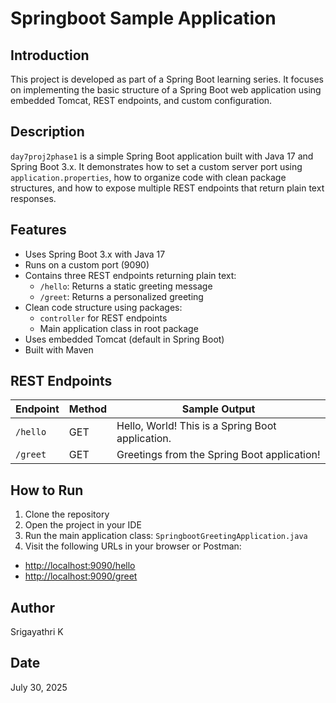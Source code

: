 # Springboot Sample Application

## Introduction

This project is developed as part of a Spring Boot learning series. It focuses on implementing the basic structure of a Spring Boot web application using embedded Tomcat, REST endpoints, and custom configuration.

## Description

`day7proj2phase1` is a simple Spring Boot application built with Java 17 and Spring Boot 3.x. It demonstrates how to set a custom server port using `application.properties`, how to organize code with clean package structures, and how to expose multiple REST endpoints that return plain text responses.

## Features

- Uses Spring Boot 3.x with Java 17
- Runs on a custom port (9090)
- Contains three REST endpoints returning plain text:
  - `/hello`: Returns a static greeting message
  - `/greet`: Returns a personalized greeting 
- Clean code structure using packages:
  - `controller` for REST endpoints
  - Main application class in root package
- Uses embedded Tomcat (default in Spring Boot)
- Built with Maven

## REST Endpoints

| Endpoint       | Method | Sample Output                                      |
|----------------|--------|----------------------------------------------------|
| `/hello`       | GET    | Hello, World! This is a Spring Boot application.   |
| `/greet`       | GET    | Greetings from the Spring Boot application!        |

## How to Run

1. Clone the repository
2. Open the project in your IDE
3. Run the main application class: `SpringbootGreetingApplication.java`
4. Visit the following URLs in your browser or Postman:

- [http://localhost:9090/hello](http://localhost:9090/hello)
- [http://localhost:9090/greet](http://localhost:9090/greet)

## Author

Srigayathri K

## Date

July 30, 2025
